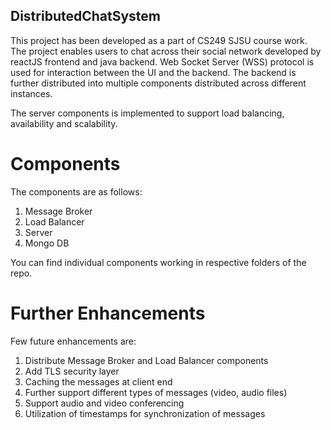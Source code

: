 ## DistributedChatSystem

This project has been developed as a part of CS249 SJSU course work. The project enables users to chat across their social network developed by reactJS frontend and java backend. Web Socket Server (WSS) protocol is used for interaction between the UI and the backend. The backend is further distributed into multiple components distributed across different instances. <br>

The server components is implemented to support load balancing, availability and scalability.

# Components
The components are as follows: <br>
1. Message Broker
2. Load Balancer
3. Server
4. Mongo DB

You can find individual components working in respective folders of the repo.

# Further Enhancements
Few future enhancements are: <br>
1. Distribute Message Broker and Load Balancer components
2. Add TLS security layer
3. Caching the messages at client end
4. Further support different types of messages (video, audio files)
5. Support audio and video conferencing
6. Utilization of timestamps for synchronization of messages


